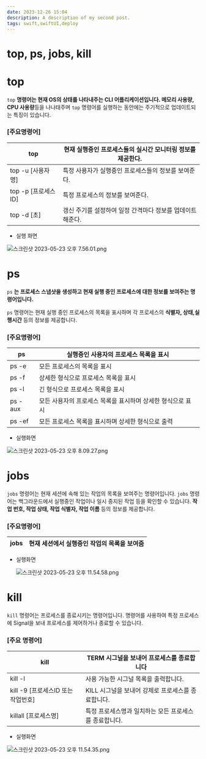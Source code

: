 ```yaml
---
date: 2023-12-26 15:04
description: A description of my second post.
tags: swift,swiftUI,deploy
---
```

# top, ps, jobs, kill

# top

`top` **명령어는 현재 OS의 상태를 나타내주는 CLI 어플리케이션입니다. 메모리 사용량, CPU 사용량**등을 나나태주며 `top` 명령어를 실행하는 동안에는 주기적으로 업데이트되는 특징이 있습니다. 

### [**주요명령어]**

| top | 현재 실행중인 프로세스들의 실시간 모니터링 정보를 제공한다. |
| --- | --- |
| top -u [사용자명] | 특정 사용자가 실행중인 프로세스들의 정보를 보여준다. |
| top -p [프로세스ID] | 특정 프로세스의 정보를 보여준다. |
| top -d [초] | 갱신 주기를 설정하여 일정 간격마다 정보를 업데이트 해준다. |
- 실행 화면

![스크린샷 2023-05-23 오후 7.56.01.png](top,%20ps,%20jobs,%20kill%20cc2100981aa14be291a1d347ebd8d135/%25E1%2584%2589%25E1%2585%25B3%25E1%2584%258F%25E1%2585%25B3%25E1%2584%2585%25E1%2585%25B5%25E1%2586%25AB%25E1%2584%2589%25E1%2585%25A3%25E1%2586%25BA_2023-05-23_%25E1%2584%258B%25E1%2585%25A9%25E1%2584%2592%25E1%2585%25AE_7.56.01.png)

# ps

`ps` **는 프로세스 스냅샷을 생성하고 현재 실행 중인 프로세스에 대한 정보를 보여주는 명령어입니다.** 

`ps` 명령어는 현재 실행 중인 프로세스의 목록을 표시하며 각 프로세스의 **식별자, 상태,실행시간** 등의 정보를 제공합니다. 

### [**주요명령어]**

| ps | 실행중인 사용자의 프로세스 목록을 표시 |
| --- | --- |
| ps -e | 모든 프로세스의 목록을 표시  |
| ps -f | 상세한 형식으로 프로세스 목록을 표시 |
| ps -l | 긴 형식으로 프로세스 목록을 표시 |
| ps -aux | 모든 사용자의 프로세스 목록을 표시하며 상세한 형식으로 표시 |
| ps -ef | 모든 프로세스 목록을 표시하며 상세한 형식으로 출력 |
- 실행화면

![스크린샷 2023-05-23 오후 8.09.27.png](top,%20ps,%20jobs,%20kill%20cc2100981aa14be291a1d347ebd8d135/%25E1%2584%2589%25E1%2585%25B3%25E1%2584%258F%25E1%2585%25B3%25E1%2584%2585%25E1%2585%25B5%25E1%2586%25AB%25E1%2584%2589%25E1%2585%25A3%25E1%2586%25BA_2023-05-23_%25E1%2584%258B%25E1%2585%25A9%25E1%2584%2592%25E1%2585%25AE_8.09.27.png)

# **jobs**

`jobs` 명령어는 현재 세션에 속해 있는 작업의 목록을 보여주는 명령어입니다. `jobs` 명령어는 백그라운드에서 실행중인 작업이나 일시 중지된 작업 등을 확인할 수 있습니다. **작업 번호, 작업 상태, 작업 식별자, 작업 이름** 등의 정보를 제공합니다.

### **[주요명령어]**

| jobs  | 현재 세션에서 실행중인 작업의 목록을 보여줌 |
| --- | --- |
- 실행화면
    
    ![스크린샷 2023-05-23 오후 11.54.58.png](top,%20ps,%20jobs,%20kill%20cc2100981aa14be291a1d347ebd8d135/%25E1%2584%2589%25E1%2585%25B3%25E1%2584%258F%25E1%2585%25B3%25E1%2584%2585%25E1%2585%25B5%25E1%2586%25AB%25E1%2584%2589%25E1%2585%25A3%25E1%2586%25BA_2023-05-23_%25E1%2584%258B%25E1%2585%25A9%25E1%2584%2592%25E1%2585%25AE_11.54.58.png)
    

# kill

`kill` 명령어는 프로세스를 종료시키는 명령어입니다. 명령어를 사용하여 특정 프로세스에 Signal을 보내 프로세스를 제어하거나 종료할 수 있습니다. 

### [주요 명령어]

| kill | TERM 시그널을 보내어 프로세스를 종료합니다 |
| --- | --- |
| kill -l | 사용 가능한 시그널 목록을 출력합니다. |
| kill -9 [프로세스ID 또는 작업번호] | KILL 시그널을 보내어 강제로 프로세스를 종료합니다. |
| killall [프로세스명] | 특정 프로세스명과 일치하는 모든 프로세스를 종료합니다. |
- 실행화면

![스크린샷 2023-05-23 오후 11.54.35.png](top,%20ps,%20jobs,%20kill%20cc2100981aa14be291a1d347ebd8d135/%25E1%2584%2589%25E1%2585%25B3%25E1%2584%258F%25E1%2585%25B3%25E1%2584%2585%25E1%2585%25B5%25E1%2586%25AB%25E1%2584%2589%25E1%2585%25A3%25E1%2586%25BA_2023-05-23_%25E1%2584%258B%25E1%2585%25A9%25E1%2584%2592%25E1%2585%25AE_11.54.35.png)
